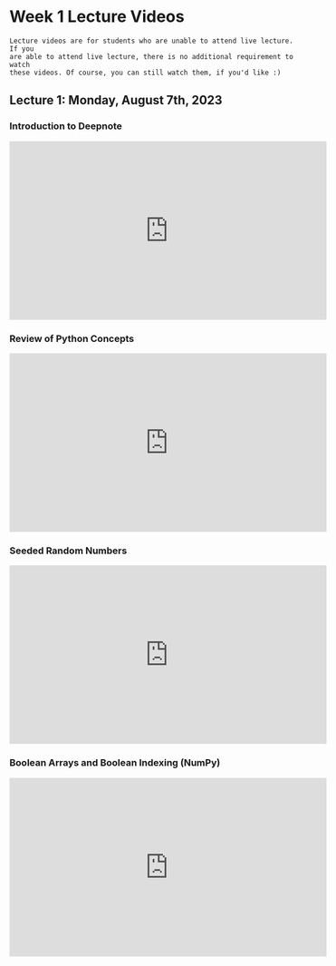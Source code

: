 # Week 1 Lecture Videos

```{note}
Lecture videos are for students who are unable to attend live lecture. If you
are able to attend live lecture, there is no additional requirement to watch 
these videos. Of course, you can still watch them, if you'd like :)
```

## Lecture 1: Monday, August 7th, 2023

### Introduction to Deepnote
<iframe width="560" height="315" 
src="https://www.youtube.com/embed/EW4lKlUnLGU" title="YouTube video player" 
frameborder="0" allow="accelerometer; autoplay; clipboard-write; encrypted-media;
gyroscope; picture-in-picture; web-share" allowfullscreen></iframe>

### Review of Python Concepts
<iframe width="560" height="315" src="https://www.youtube.com/embed/gn1-z80FH40" title="YouTube video player"
frameborder="0" allow="accelerometer; autoplay; clipboard-write; encrypted-media; 
gyroscope; picture-in-picture; web-share" allowfullscreen></iframe>

### Seeded Random Numbers
<iframe width="560" height="315" src="https://www.youtube.com/embed/1OOzmZHBXAo" 
title="YouTube video player" frameborder="0" allow="accelerometer; autoplay; 
clipboard-write; encrypted-media; gyroscope; picture-in-picture; web-share" 
allowfullscreen></iframe>

### Boolean Arrays and Boolean Indexing (NumPy)
<iframe width="560" height="315" src="https://www.youtube.com/embed/lamBKKjdNTM" 
title="YouTube video player" frameborder="0" allow="accelerometer; autoplay; 
clipboard-write; encrypted-media; gyroscope; picture-in-picture; web-share" 
allowfullscreen></iframe>





